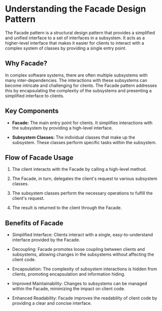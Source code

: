 # Understanding the Facade Design Pattern

The Facade pattern is a structural design pattern that provides a simplified and unified interface to a set of interfaces in a subsystem. It acts as a higher-level interface that makes it easier for clients to interact with a complex system of classes by providing a single entry point.

## Why Facade?

In complex software systems, there are often multiple subsystems with many inter-dependencies. The interactions with these subsystems can become intricate and challenging for clients. The Facade pattern addresses this by encapsulating the complexity of the subsystems and presenting a simplified interface to clients.

## Key Components

- **Facade:** The main entry point for clients. It simplifies interactions with the subsystem by providing a high-level interface.

- **Subsystem Classes:** The individual classes that make up the subsystem. These classes perform specific tasks within the subsystem.

## Flow of Facade Usage

1. The client interacts with the Facade by calling a high-level method.

2. The Facade, in turn, delegates the client's request to various subsystem classes.

3. The subsystem classes perform the necessary operations to fulfill the client's request.

4. The result is returned to the client through the Facade.

## Benefits of Facade

- Simplified Interface: Clients interact with a single, easy-to-understand interface provided by the Facade.

- Decoupling: Facade promotes loose coupling between clients and subsystems, allowing changes in the subsystems without affecting the client code.

- Encapsulation: The complexity of subsystem interactions is hidden from clients, promoting encapsulation and information hiding.

- Improved Maintainability: Changes to subsystems can be managed within the Facade, minimizing the impact on client code.

- Enhanced Readability: Facade improves the readability of client code by providing a clear and concise interface.
